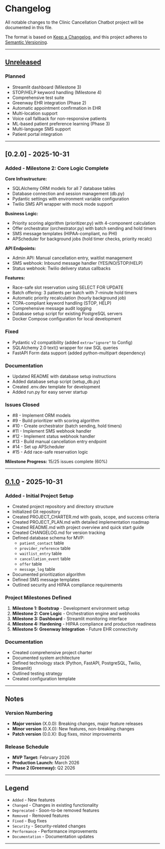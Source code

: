 # Changelog

All notable changes to the Clinic Cancellation Chatbot project will be documented in this file.

The format is based on [Keep a Changelog](https://keepachangelog.com/en/1.0.0/),
and this project adheres to [Semantic Versioning](https://semver.org/spec/v2.0.0.html).

---

## [Unreleased]

### Planned
- Streamlit dashboard (Milestone 3)
- STOP/HELP keyword handling (Milestone 4)
- Comprehensive test suite
- Greenway EHR integration (Phase 2)
- Automatic appointment confirmation in EHR
- Multi-location support
- Voice call fallback for non-responsive patients
- ML-based patient preference learning (Phase 3)
- Multi-language SMS support
- Patient portal integration

---

## [0.2.0] - 2025-10-31

### Added - Milestone 2: Core Logic Complete

**Core Infrastructure:**
- SQLAlchemy ORM models for all 7 database tables
- Database connection and session management (db.py)
- Pydantic settings with environment variable configuration
- Twilio SMS API wrapper with mock mode support

**Business Logic:**
- Priority scoring algorithm (prioritizer.py) with 4-component calculation
- Offer orchestrator (orchestrator.py) with batch sending and hold timers
- SMS message templates (HIPAA-compliant, no PHI)
- APScheduler for background jobs (hold timer checks, priority recalc)

**API Endpoints:**
- Admin API: Manual cancellation entry, waitlist management
- SMS webhook: Inbound message handler (YES/NO/STOP/HELP)
- Status webhook: Twilio delivery status callbacks

**Features:**
- Race-safe slot reservation using SELECT FOR UPDATE
- Batch offering: 3 patients per batch with 7-minute hold timers
- Automatic priority recalculation (hourly background job)
- TCPA-compliant keyword handling (STOP, HELP)
- Comprehensive message audit logging
- Database setup script for existing PostgreSQL servers
- Docker Compose configuration for local development

### Fixed
- Pydantic v2 compatibility (added `extra="ignore"` to Config)
- SQLAlchemy 2.0 text() wrapper for raw SQL queries
- FastAPI Form data support (added python-multipart dependency)

### Documentation
- Updated README with database setup instructions
- Added database setup script (setup_db.py)
- Created .env.dev template for development
- Added run.py for easy server startup

### Issues Closed
- #8 - Implement ORM models
- #9 - Build prioritizer with scoring algorithm  
- #10 - Create orchestrator (batch sending, hold timers)
- #11 - Implement SMS webhook handler
- #12 - Implement status webhook handler
- #13 - Build manual cancellation entry endpoint
- #14 - Set up APScheduler
- #15 - Add race-safe reservation logic

**Milestone Progress:** 15/25 issues complete (60%)

---

## [0.1.0] - 2025-10-31

### Added - Initial Project Setup
- Created project repository and directory structure
- Initialized Git repository
- Created PROJECT_CHARTER.md with goals, scope, and success criteria
- Created PROJECT_PLAN.md with detailed implementation roadmap
- Created README.md with project overview and quick start guide
- Created CHANGELOG.md for version tracking
- Defined database schema for MVP:
  - `patient_contact` table
  - `provider_reference` table
  - `waitlist_entry` table
  - `cancellation_event` table
  - `offer` table
  - `message_log` table
- Documented prioritization algorithm
- Defined SMS message templates
- Outlined security and HIPAA compliance requirements

### Project Milestones Defined
1. **Milestone 1: Bootstrap** - Development environment setup
2. **Milestone 2: Core Logic** - Orchestration engine and webhooks
3. **Milestone 3: Dashboard** - Streamlit monitoring interface
4. **Milestone 4: Hardening** - HIPAA compliance and production readiness
5. **Milestone 5: Greenway Integration** - Future EHR connectivity

### Documentation
- Created comprehensive project charter
- Documented system architecture
- Defined technology stack (Python, FastAPI, PostgreSQL, Twilio, Streamlit)
- Outlined testing strategy
- Created configuration template

---

## Notes

### Version Numbering
- **Major version** (X.0.0): Breaking changes, major feature releases
- **Minor version** (0.X.0): New features, non-breaking changes
- **Patch version** (0.0.X): Bug fixes, minor improvements

### Release Schedule
- **MVP Target:** February 2026
- **Production Launch:** March 2026
- **Phase 2 (Greenway):** Q2 2026

---

## Legend

- `Added` - New features
- `Changed` - Changes in existing functionality
- `Deprecated` - Soon-to-be removed features
- `Removed` - Removed features
- `Fixed` - Bug fixes
- `Security` - Security-related changes
- `Performance` - Performance improvements
- `Documentation` - Documentation updates

---

[Unreleased]: https://github.com/dollythedog/clinic_cancellation_chatbot/compare/v0.1.0...HEAD
[0.1.0]: https://github.com/dollythedog/clinic_cancellation_chatbot/releases/tag/v0.1.0
